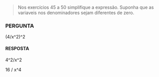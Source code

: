 > Nos exercícios 45 a 50 simplifique a expressão. Suponha que as variaveis nos denominadores sejam diferentes de zero.

### PERGUNTA

(4/x^2)^2

#### RESPOSTA

4^2/x^2

16 / x^4

